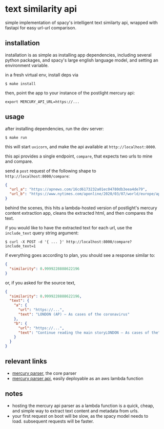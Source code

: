 # text similarity api

simple implementation of spacy's intelligent text similarty api,
wrapped with fastapi for easy url-url comparison.

## installation

installation is as simple as installing app dependencies,
including several python packages, and spacy's large english
language model, and setting an environment variable.

in a fresh virtual env, install deps via

```shell
$ make install
```

then, point the app to your instance of the postlight mercury api:

```shell
export MERCURY_API_URL=https://...
```

## usage

after installing dependencies, run the dev server:

```shell
$ make run
```

this will start `uvicorn`, and make the api available
at `http://localhost:8000`.

this api provides a single endpoint, `compare`,
that expects two urls to mine and compare.

send a `post` request of the following shape to
`http://localhost:8000/compare`:

```json
{
  "url_a": "https://apnews.com/16cd6173232a01ec04780db3eea4de79",
  "url_b": "https://www.nytimes.com/aponline/2020/03/07/world/europe/ap-eu-virus-outbreak-pandemic.html"
}
```

behind the scenes, this hits a lambda-hosted version of postlight's
mercury content extraction app, cleans the extracted html,
and then compares the text.

if you would like to have the extracted text for each url,
use the `include_text` query string argument:

```
$ curl -X POST -d '{ ... }' http://localhost:8000/compare?include_text=1
```

if everything goes according to plan, you should see a response similar to:

```json
{
  "similarity": 0.9999228888622196
}
```

or, if you asked for the source text,

```json
{
  "similarity": 0.9999228888622196,
  "text": {
    "a": {
      "url": "https://...",
      "text": "LONDON (AP) — As cases of the coronavirus"
    },
    "b": {
      "url": "https://...",
      "text": "Continue reading the main storyLONDON — As cases of the"
    }
  }
}
```

## relevant links

- [mercury parser](https://github.com/postlight/mercury-parser), the core parser
- [mercury parser api](https://github.com/postlight/mercury-parser-api), easily deployable as an aws lambda function

## notes

- hosting the mercury api parser as a lambda function is a quick, cheap, and simple way to
  extract text content and metadata from urls.
- your first request on boot will be slow, as the spacy model needs to load. subsequent requests will be faster.
